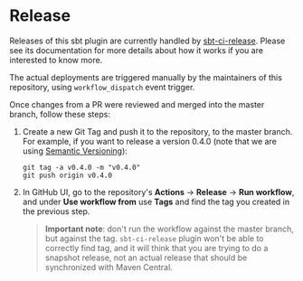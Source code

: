 # Release

Releases of this sbt plugin are currently handled by [sbt-ci-release](https://github.com/sbt/sbt-ci-release).
Please see its documentation for more details about how it works if you are interested to know more.

The actual deployments are triggered manually by the maintainers of this repository, using `workflow_dispatch` event
trigger.

Once changes from a PR were reviewed and merged into the master branch, follow these steps:
1. Create a new Git Tag and push it to the repository, to the master branch. For example,
   if you want to release a version 0.4.0 (note that we are using [Semantic Versioning](https://semver.org/)):

    ```shell
    git tag -a v0.4.0 -m "v0.4.0"
    git push origin v0.4.0
    ```

2. In GitHub UI, go to the repository's **Actions** -> **Release** -> **Run workflow**, and under **Use workflow from**
   use **Tags** and find the tag you created in the previous step.

   > **Important note**: don't run the workflow against the master branch, but against the tag.
   > `sbt-ci-release` plugin won't be able to correctly find tag, and it will think that you are trying
   > to do a snapshot release, not an actual release that should be synchronized with Maven Central.
